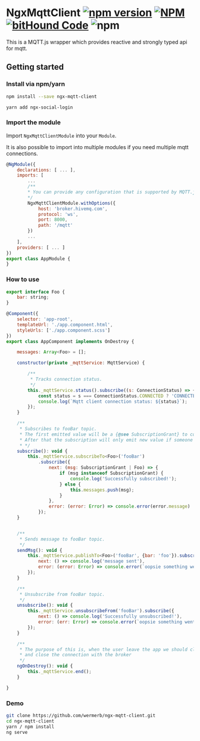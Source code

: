 # NgxMqttClient [![npm version](https://badge.fury.io/js/ngx-mqtt-client.svg)](https://badge.fury.io/js/ngx-mqtt-client) [![NPM](https://nodei.co/npm-dl/ngx-mqtt-client.png?months=1&compact=true)](https://nodei.co/npm/ngx-mqtt-client/) [![bitHound Code](https://www.bithound.io/github/wermerb/ngx-mqtt-client/badges/code.svg)](https://www.bithound.io/github/wermerb/ngx-mqtt-client) ![npm](https://img.shields.io/npm/l/express.svg)


This is a MQTT.js wrapper which provides reactive and strongly typed api for mqtt.

## Getting started

### Install via npm/yarn 

```sh
npm install --save ngx-mqtt-client
```

```sh
yarn add ngx-social-login
```

### Import the module

Import `NgxMqttClientModule` into your `Module`. 

It is also possible to import into multiple modules if you need multiple mqtt connections.

```javascript
@NgModule({
    declarations: [ ... ],
    imports: [
        ...
        /**
        * You can provide any configuration that is supported by MQTT.js. 
        */
        NgxMqttClientModule.withOptions({
            host: 'broker.hivemq.com',
            protocol: 'ws',
            port: 8000,
            path: '/mqtt'
        })
        ...
    ],
    providers: [ ... ]
})
export class AppModule {
}
```

### How to use

```javascript
export interface Foo {
    bar: string;
}

@Component({
    selector: 'app-root',
    templateUrl: './app.component.html',
    styleUrls: ['./app.component.scss']
})
export class AppComponent implements OnDestroy {

    messages: Array<Foo> = [];

    constructor(private _mqttService: MqttService) {

        /**
         * Tracks connection status.
         */
        this._mqttService.status().subscribe((s: ConnectionStatus) => {
            const status = s === ConnectionStatus.CONNECTED ? 'CONNECTED' : 'DISCONNECTED';
            console.log(`Mqtt client connection status: ${status}`);
        });
    }

    /**
     * Subscribes to fooBar topic.
     * The first emitted value will be a {@see SubscriptionGrant} to confirm your subscription was successful.
     * After that the subscription will only emit new value if someone publishes into the fooBar topic.
     * */
    subscribe(): void {
        this._mqttService.subscribeTo<Foo>('fooBar')
            .subscribe({
                next: (msg: SubscriptionGrant | Foo) => {
                    if (msg instanceof SubscriptionGrant) {
                        console.log('Successfully subscribed!');
                    } else {
                        this.messages.push(msg);
                    }
                },
                error: (error: Error) => console.error(error.message)
            });
    }


    /**
     * Sends message to fooBar topic.
     */
    sendMsg(): void {
        this._mqttService.publishTo<Foo>('fooBar', {bar: 'foo'}).subscribe({
            next: () => console.log('message sent'),
            error: (error: Error) => console.error(`oopsie something went wrong could not sent message: ${error.message}`)
        });
    }

    /**
     * Unsubscribe from fooBar topic.
     */
    unsubscribe(): void {
        this._mqttService.unsubscribeFrom('fooBar').subscribe({
            next: () => console.log('Successfully unsubscribed!'),
            error: (err: Error) => console.error(`oopsie something went wrong could not unsubscribe: ${err.message}`)
        });
    }

    /**
     * The purpose of this is, when the user leave the app we should cleanup our subscriptions
     * and close the connection with the broker
     */
    ngOnDestroy(): void {
        this._mqttService.end();
    }

}

```

### Demo
```bash
git clone https://github.com/wermerb/ngx-mqtt-client.git
cd ngx-mqtt-client
yarn / npm install
ng serve
```
